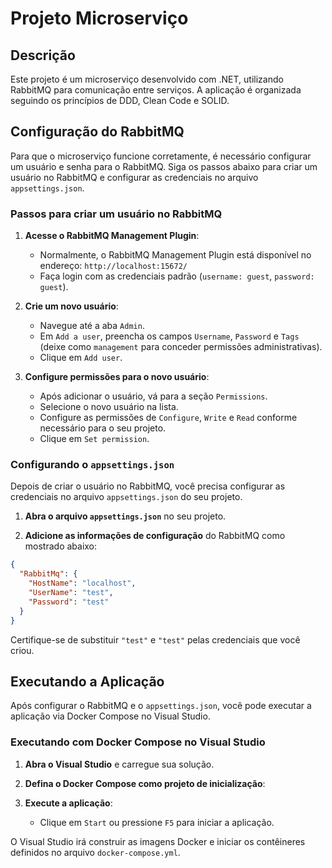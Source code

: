 # Projeto Microserviço

## Descrição

Este projeto é um microserviço desenvolvido com .NET, utilizando RabbitMQ para comunicação entre serviços. A aplicação é organizada seguindo os princípios de DDD, Clean Code e SOLID.

## Configuração do RabbitMQ

Para que o microserviço funcione corretamente, é necessário configurar um usuário e senha para o RabbitMQ. Siga os passos abaixo para criar um usuário no RabbitMQ e configurar as credenciais no arquivo `appsettings.json`.

### Passos para criar um usuário no RabbitMQ

1. **Acesse o RabbitMQ Management Plugin**:
   - Normalmente, o RabbitMQ Management Plugin está disponível no endereço: `http://localhost:15672/`
   - Faça login com as credenciais padrão (`username: guest`, `password: guest`).

2. **Crie um novo usuário**:
   - Navegue até a aba `Admin`.
   - Em `Add a user`, preencha os campos `Username`, `Password` e `Tags` (deixe como `management` para conceder permissões administrativas).
   - Clique em `Add user`.

3. **Configure permissões para o novo usuário**:
   - Após adicionar o usuário, vá para a seção `Permissions`.
   - Selecione o novo usuário na lista.
   - Configure as permissões de `Configure`, `Write` e `Read` conforme necessário para o seu projeto.
   - Clique em `Set permission`.

### Configurando o `appsettings.json`

Depois de criar o usuário no RabbitMQ, você precisa configurar as credenciais no arquivo `appsettings.json` do seu projeto.

1. **Abra o arquivo `appsettings.json`** no seu projeto.

2. **Adicione as informações de configuração** do RabbitMQ como mostrado abaixo:

```json
{
  "RabbitMq": {
    "HostName": "localhost",
    "UserName": "test",
    "Password": "test"
  }
}
```

Certifique-se de substituir `"test"` e `"test"` pelas credenciais que você criou.

## Executando a Aplicação

Após configurar o RabbitMQ e o `appsettings.json`, você pode executar a aplicação via Docker Compose no Visual Studio.

### Executando com Docker Compose no Visual Studio

1. **Abra o Visual Studio** e carregue sua solução.

2. **Defina o Docker Compose como projeto de inicialização**:

3. **Execute a aplicação**:
   - Clique em `Start` ou pressione `F5` para iniciar a aplicação.

O Visual Studio irá construir as imagens Docker e iniciar os contêineres definidos no arquivo `docker-compose.yml`.
